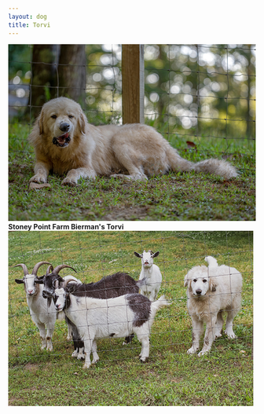 ```yaml
---
layout: dog
title: Torvi
---
```


<div class="fotorama" data-nav="thumbs" data-allowfullscreen="native" data-navposition="top" data-hash="true" data-autoplay="true">
    <a href="assets/content/dogs/torvi/img/DSC_2229.jpg"><img src="assets/content/dogs/torvi/img/DSC_2229_TB.jpg" /></a>
    <div class="lead align-middle text-center"><strong>Stoney Point Farm Bierman's Torvi</strong></div>
    <a href="assets/content/dogs/torvi/img/DSC_3248.jpg"><img src="assets/content/dogs/torvi/img/DSC_3248_TB.jpg" /></a>
</div>
